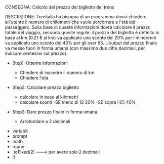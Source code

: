 CONSEGNA:
Calcolo del prezzo del biglietto del treno

DESCRIZIONE:
Trenitalia ha bisogno di un programma dovrà chiedere all'utente il numero di chilometri che vuole percorrere e l'età del passeggero.
Sulla base di queste informazioni dovrà calcolare il prezzo totale del viaggio, secondo queste regole:
il prezzo del biglietto è definito in base ai km (0.21 € al km)
va applicato uno sconto del 20% per i minorenni
va applicato uno sconto del 40% per gli over 65.
L'output del prezzo finale va messo fuori in forma umana (con massimo due cifre decimali, per indicare centesimi sul prezzo).

<!-- STEPS -->

- Step1: Ottenre informazioni
    - Chiedere di inaserire il numero di km  
    - Chiedere l'età

- Step2: Calcolare prezzo biglietto
    - calcolare in base ai kilometri
    - calcolare sconti
        -SE meno di 18 20%
        -SE sopra i 65 40%

- Step3: Dare prezzo finale in forma umana

    - Arrotondare a 2 decimali

<!-- STRUMENTI -->

- variabili
- prompt
- math
- round
- .toFixed(2)   ---> per avere solo 2 decimali
- if
